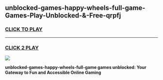 
## unblocked-games-happy-wheels-full-game-Games-Play-Unblocked-&-Free-qrpfj
<h3>
<a href="https://premium76.site?title=unblocked-games-happy-wheels-full-game&ref=24A">CLICK TO PLAY</a></h3>
<hr>

<h3>
<a href="https://premium76.site?title=unblocked-games-happy-wheels-full-game&ref=24A">CLICK 2 PLAY</a>
  
</h3>

<a href="https://premium76.site?title=unblocked-games-happy-wheels-full-game&ref=24A"><img src="https://clearcache.store/games.png"></a>


**unblocked-games-happy-wheels-full-game games unblocked: Your Gateway to Fun and Accessible Online Gaming**
